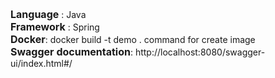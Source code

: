  <font size="3">**Language**</font> : Java 
<br />
 <font size="3">**Framework**</font> : Spring
<br />
 <font size="3">**Docker**</font>: docker build -t demo . command for create image
<br />
 <font size="3">**Swagger documentation**</font>: http://localhost:8080/swagger-ui/index.html#/ 
